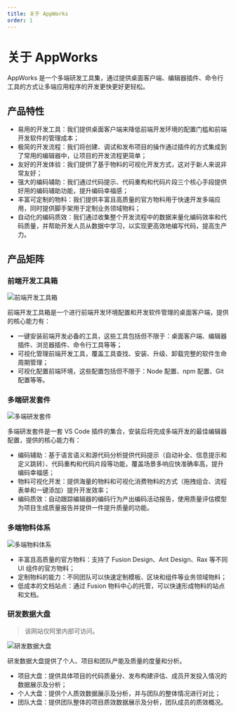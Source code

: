 ```yaml
---
title: 关于 AppWorks
order: 1
---
```


# 关于 AppWorks

AppWorks 是一个多端研发工具集，通过提供桌面客户端、编辑器插件、命令行工具的方式让多端应用程序的开发更快更好更轻松。

## 产品特性

- 易用的开发工具：我们提供桌面客户端来降低前端开发环境的配置门槛和前端开发软件的管理成本；
- 极简的开发流程：我们将创建、调试和发布项目的操作通过插件的方式集成到了常用的编辑器中，让项目的开发流程更简单；
- 友好的开发体验：我们提供了基于物料的可视化开发方式，这对于新人来说非常友好；
- 强大的编码辅助：我们通过代码提示、代码重构和代码片段三个核心手段提供好用的编码辅助功能，提升编码幸福感；
- 丰富可定制的物料：我们提供丰富且高质量的官方物料用于快速开发多端应用，同时提供脚手架用于定制业务领域物料；
- 自动化的编码质效：我们通过收集整个开发流程中的数据来量化编码效率和代码质量，并帮助开发人员从数据中学习，以实现更高效地编写代码，提高生产力。

## 产品矩阵

### 前端开发工具箱

![前端开发工具箱](https://img.alicdn.com/imgextra/i2/O1CN01YLOk281ccvEJtM5uH_!!6000000003622-2-tps-2200-1448.png_790x10000.jpg)

前端开发工具箱是一个进行前端开发环境配置和开发软件管理的桌面客户端，提供的核心能力有：

- 一键安装前端开发必备的工具，这些工具包括但不限于：桌面客户端、编辑器插件、浏览器插件、命令行工具等等；
- 可视化管理前端开发工具，覆盖工具查找、安装、升级、卸载完整的软件生命周期管理；
- 可视化配置前端环境，这些配置包括但不限于：Node 配置、npm 配置、Git 配置等等。

### 多端研发套件

![多端研发套件](https://img.alicdn.com/imgextra/i1/O1CN01fOAI2l1RQanEHtbPd_!!6000000002106-2-tps-2880-1754.png_790x10000.jpg)

多端研发套件是一套 VS Code 插件的集合，安装后将完成多端开发的最佳编辑器配置，提供的核心能力有：

- 编码辅助：基于语言语义和源代码分析提供代码提示（自动补全、信息提示和定义跳转）、代码重构和代码片段等功能，覆盖场景多响应快准确率高，提升编码幸福感；
- 物料可视化开发：提供海量的物料和可视化消费物料的方式（拖拽组合、流程表单和一键添加）提升开发效率；
- 编码质效：自动跟踪编辑器的编码行为产出编码活动报告，使用质量评估模型为项目生成质量报告并提供一件提升质量的功能。

### 多端物料体系

![多端物料体系](https://img.alicdn.com/imgextra/i2/O1CN0159zS1T1Ux3iXHe2bv_!!6000000002583-2-tps-2848-1428.png_790x10000.jpg)

- 丰富且高质量的官方物料：支持了 Fusion Design、Ant Design、Rax 等不同 UI 组件的官方物料；
- 定制物料的能力：不同团队可以快速定制模板、区块和组件等业务领域物料；
- 低成本的文档站点：通过 Fusion 物料中心的托管，可以快速形成物料的站点和文档。

### 研发数据大盘

> 该网站仅阿里内部可访问。

![研发数据大盘](https://img.alicdn.com/imgextra/i3/O1CN01z9TwYm1vxy89bJY6u_!!6000000006240-2-tps-2858-1596.png_790x10000.jpg)

研发数据大盘提供了个人、项目和团队产能及质量的度量和分析。

- 项目大盘：提供具体项目的代码质量分、发布构建评估、成员开发投入情况的数据展示及分析；
- 个人大盘：提供个人质效数据展示及分析，并与团队的整体情况进行对比；
- 团队大盘：提供团队整体的项目质效数据展示及分析，团队成员的质效概况。
